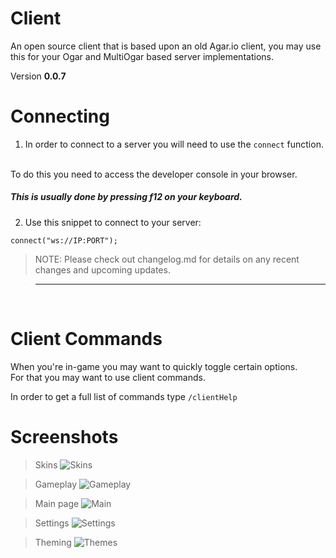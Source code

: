 # Client
An open source client that is based upon an old Agar.io client, you may use this for your Ogar and MultiOgar based server implementations.

Version **0.0.7**

# Connecting

1. In order to connect to a server you will need to use the `connect` function.
<br>
To do this you need to access the developer console in your browser.

##### This is usually done by pressing f12 on your keyboard.

2. Use this snippet to connect to your server:

```JS
connect("ws://IP:PORT");
``` 

>NOTE: Please check out changelog.md for details on any recent changes and upcoming updates.

>---

<br>

# Client Commands

When you're in-game you may want to quickly toggle certain options.
<br>
For that you may want to use client commands.

In order to get a full list of commands type `/clientHelp`

# Screenshots

> Skins
![Skins](https://i.imgur.com/dNqdR0m.png)

> Gameplay
![Gameplay](https://i.imgur.com/UZBNxGE.png)

> Main page
![Main](https://i.imgur.com/Ovn1DKk.png)

> Settings
![Settings](https://i.imgur.com/fR8qaew.png) 

> Theming
![Themes](https://i.imgur.com/hGPnAAI.png)
